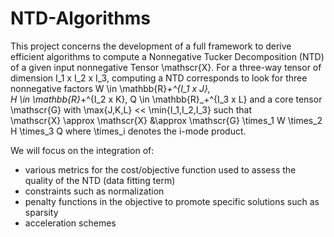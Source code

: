 # NTD-Algorithms
This project concerns the development of a full framework to derive efficient algorithms to compute a Nonnegative Tucker Decomposition (NTD) of a given
input nonnegative Tensor \mathscr{X}. For a three-way tensor of dimension I_1 x I_2 x I_3, computing a NTD corresponds to look for three nonnegative factors W \in \mathbb{R}_+^{I_1 x J},  
H \in \mathbb{R}_+^{I_2 x K}, Q \in \mathbb{R}_+^{I_3 x L} and a core tensor \mathscr{G} with \max{J,K,L} << \min{I_1,I_2,I_3} such that  
\mathscr{X} \approx \mathscr{X} &\approx \mathscr{G} \times_1 W \times_2 H \times_3 Q
where \times_i denotes the i-mode product.

We will focus on the integration of:
  - various metrics for the cost/objective function used to assess the quality of the NTD (data fitting term)
  - constraints such as normalization
  - penalty functions in the objective to promote specific solutions such as sparsity
  - acceleration schemes
  
 
